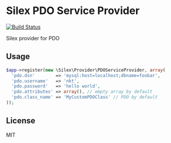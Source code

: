 Silex PDO Service Provider
==========================

[![Build Status](https://travis-ci.org/nkt/flame.svg?branch=master)](https://travis-ci.org/nkt/silex-pdo-provider)

Silex provider for PDO

Usage
-----

```php
$app->register(new \Silex\Provider\PDOServiceProvider, array(
  'pdo.dsn'        => 'mysql:host=localhost;dbname=foobar',
  'pdo.username'   => 'nkt',
  'pdo.password'   => 'hello world',
  'pdo.attributes' => array(), // empty array by default
  'pdo.class_name' => 'MyCustomPDOClass' // PDO by default
));
```

License
-------
MIT
